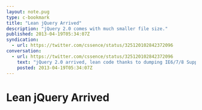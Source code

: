 ```yaml
---
layout: note.pug
type: c-bookmark
title: "Lean jQuery Arrived"
description: "jQuery 2.0 comes with much smaller file size."
published: 2013-04-19T05:34:07Z
syndication:
  - url: https://twitter.com/cssence/status/325120102842372096
conversation:
  - url: https://twitter.com/cssence/status/325120102842372096
    text: "jQuery 2.0 arrived, lean code thanks to dumping IE6/7/8 Support [blog.jquery.com/2013/04/18/jquery-2-0-released](http://blog.jquery.com/2013/04/18/jquery-2-0-released/)"
    posted: 2013-04-19T05:34:07Z
---
```


# Lean jQuery Arrived
